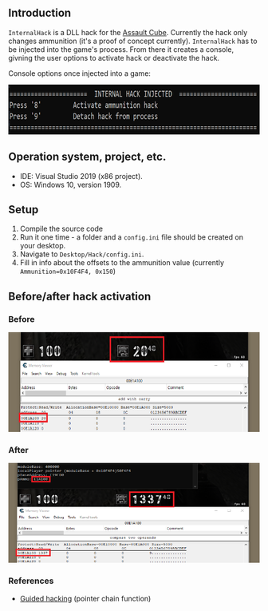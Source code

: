 ## Introduction 

`InternalHack` is a DLL hack for the [Assault Cube](https://assault.cubers.net/). Currently the hack only changes ammunition (it's a proof of concept currently).
`InternalHack` has to be injected into the game's process. From there it creates a console, givning the user options to activate hack or deactivate the hack. 

Console options once injected into a game:

<img src="https://github.com/christianshub/InternalHack/blob/master/Snapshots/injected.png" height="100" width="600">


## Operation system, project, etc.

- IDE: Visual Studio 2019 (x86 project).
- OS: Windows 10, version 1909.

## Setup

1. Compile the source code
2. Run it one time - a folder and a `config.ini` file should be created on your desktop.
3. Navigate to `Desktop/Hack/config.ini`.
4. Fill in info about the offsets to the ammunition value (currently `Ammunition=0x10F4F4, 0x150`)

## Before/after hack activation

### Before

<img src="https://github.com/christianshub/InternalHack/blob/master/Snapshots/BeforeHack.png" height="200" width="600">

### After

<img src="https://github.com/christianshub/InternalHack/blob/master/Snapshots/AfterHack.png" height="200" width="600">


### References


- [Guided hacking](https://guidedhacking.com/threads/finddmaaddy-c-multilevel-pointer-function.6292/) (pointer chain function)
